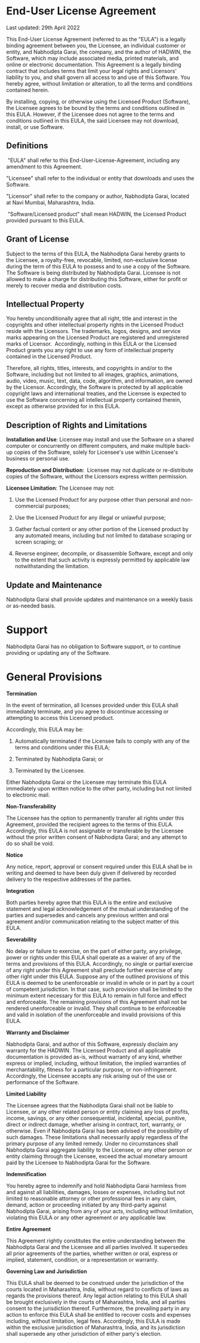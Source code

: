 # End-User License Agreement

Last updated: 29th April 2022

This End-User License Agreement (referred to as the "EULA") is a legally binding agreement between you, the Licensee, an individual customer or entity, and Nabhodipta Garai, the company, and the author of HADWIN, the Software, which may include associated media, printed materials, and online or electronic documentation. This Agreement is a legally binding contract that includes terms that limit your legal rights and Licensors' liability to you, and shall govern all access to and use of this Software. You hereby agree, without limitation or alteration, to all the terms and conditions contained herein.

By installing, copying, or otherwise using the Licensed Product (Software), the Licensee agrees to be bound by the terms and conditions outlined in this EULA. However, if the Licensee does not agree to the terms and conditions outlined in this EULA, the said Licensee may not download, install, or use Software.

## Definitions

 "EULA" shall refer to this End-User-License-Agreement, including any amendment to this Agreement.

"Licensee" shall refer to the individual or entity that downloads and uses the Software.

"Licensor" shall refer to the company or author, Nabhodipta Garai, located at Navi Mumbai, Maharashtra, India.

 "Software/Licensed product" shall mean HADWIN, the Licensed Product provided pursuant to this EULA.

## Grant of License

Subject to the terms of this EULA, the Nabhodipta Garai hereby grants to the Licensee, a royalty-free, revocable, limited, non-exclusive license during the term of this EULA to possess and to use a copy of the Software. The Software is being distributed by Nabhodipta Garai. Licensee is not allowed to make a charge for distributing this Software, either for profit or merely to recover media and distribution costs.

## Intellectual Property

You hereby unconditionally agree that all right, title and interest in the copyrights and other intellectual property rights in the Licensed Product reside with the Licensors. The trademarks, logos, designs, and service marks appearing on the Licensed Product are registered and unregistered marks of Licensor.  Accordingly, nothing in this EULA or the Licensed Product grants you any right to use any form of intellectual property contained in the Licensed Product.

Therefore, all rights, titles, interests, and copyrights in and/or to the Software, including but not limited to all images, graphics, animations, audio, video, music, text, data, code, algorithm, and information, are owned by the Licensor. Accordingly, the Software is protected by all applicable copyright laws and international treaties, and the Licensee is expected to use the Software concerning all intellectual property contained therein, except as otherwise provided for in this EULA.

## Description of Rights and Limitations

**Installation and Use**: Licensee may install and use the Software on a shared computer or concurrently on different computers, and make multiple back-up copies of the Software, solely for Licensee's use within Licensee's business or personal use.

**Reproduction and Distribution**:  Licensee may not duplicate or re-distribute copies of the Software, without the Licensors express written permission. 

**Licensee Limitation**: The Licensee may not:

1. Use the Licensed Product for any purpose other than personal and non-commercial purposes;

2. Use the Licensed Product for any illegal or unlawful purpose;

3. Gather factual content or any other portion of the Licensed product by any automated means, including but not limited to database scraping or screen scraping; or

4. Reverse engineer, decompile, or disassemble Software, except and only to the extent that such activity is expressly permitted by applicable law notwithstanding the limitation.

## Update and Maintenance

Nabhodipta Garai shall provide updates and maintenance on a weekly basis or as-needed basis.

# Support

Nabhodipta Garai has no obligation to Software support, or to continue providing or updating any of the Software.

# General Provisions

**Termination**

In the event of termination, all licenses provided under this EULA shall immediately terminate, and you agree to discontinue accessing or attempting to access this Licensed product.

Accordingly, this EULA may be:

1. Automatically terminated if the Licensee fails to comply with any of the terms and conditions under this EULA;

2. Terminated by Nabhodipta Garai; or

3. Terminated by the Licensee.

Either Nabhodipta Garai or the Licensee may terminate this EULA immediately upon written notice to the other party, including but not limited to electronic mail.

**Non-Transferability**

The Licensee has the option to permanently transfer all rights under this Agreement, provided the recipient agrees to the terms of this EULA. Accordingly, this EULA is not assignable or transferable by the Licensee without the prior written consent of Nabhodipta Garai; and any attempt to do so shall be void.

**Notice**

Any notice, report, approval or consent required under this EULA shall be in writing and deemed to have been duly given if delivered by recorded delivery to the respective addresses of the parties.

**Integration**

Both parties hereby agree that this EULA is the entire and exclusive statement and legal acknowledgement of the mutual understanding of the parties and supersedes and cancels any previous written and oral agreement and/or communication relating to the subject matter of this EULA.

**Severability**

No delay or failure to exercise, on the part of either party, any privilege, power or rights under this EULA shall operate as a waiver of any of the terms and provisions of this EULA. Accordingly, no single or partial exercise of any right under this Agreement shall preclude further exercise of any other right under this EULA. Suppose any of the outlined provisions of this EULA is deemed to be unenforceable or invalid in whole or in part by a court of competent jurisdiction. In that case, such provision shall be limited to the minimum extent necessary for this EULA to remain in full force and effect and enforceable. The remaining provisions of this Agreement shall not be rendered unenforceable or invalid. They shall continue to be enforceable and valid in isolation of the unenforceable and invalid provisions of this EULA.

**Warranty and Disclaimer**

Nabhodipta Garai, and author of this Software, expressly disclaim any warranty for the HADWIN. The Licensed Product and all applicable documentation is provided as-is, without warranty of any kind, whether express or implied, including, without limitation, the implied warranties of merchantability, fitness for a particular purpose, or non-infringement. Accordingly, the Licensee accepts any risk arising out of the use or performance of the Software.

**Limited Liability**

The Licensee agrees that the Nabhodipta Garai shall not be liable to Licensee, or any other related person or entity claiming any loss of profits, income, savings, or any other consequential, incidental, special, punitive, direct or indirect damage, whether arising in contract, tort, warranty, or otherwise. Even if Nabhodipta Garai has been advised of the possibility of such damages. These limitations shall necessarily apply regardless of the primary purpose of any limited remedy. Under no circumstances shall Nabhodipta Garai aggregate liability to the Licensee, or any other person or entity claiming through the Licensee, exceed the actual monetary amount paid by the Licensee to Nabhodipta Garai for the Software.

**Indemnification**

You hereby agree to indemnify and hold Nabhodipta Garai harmless from and against all liabilities, damages, losses or expenses, including but not limited to reasonable attorney or other professional fees in any claim, demand, action or proceeding initiated by any third-party against Nabhodipta Garai, arising from any of your acts, including without limitation, violating this EULA or any other agreement or any applicable law.

**Entire Agreement**

This Agreement rightly constitutes the entire understanding between the Nabhodipta Garai and the Licensee and all parties involved. It supersedes all prior agreements of the parties, whether written or oral, express or implied, statement, condition, or a representation or warranty.

**Governing Law and Jurisdiction**

This EULA shall be deemed to be construed under the jurisdiction of the courts located in Maharashtra, India, without regard to conflicts of laws as regards the provisions thereof. Any legal action relating to this EULA shall be brought exclusively in the courts of Maharashtra, India, and all parties consent to the jurisdiction thereof. Furthermore, the prevailing party in any action to enforce this EULA shall be entitled to recover costs and expenses including, without limitation, legal fees. Accordingly, this EULA is made within the exclusive jurisdiction of Maharashtra, India, and its jurisdiction shall supersede any other jurisdiction of either party's election.


